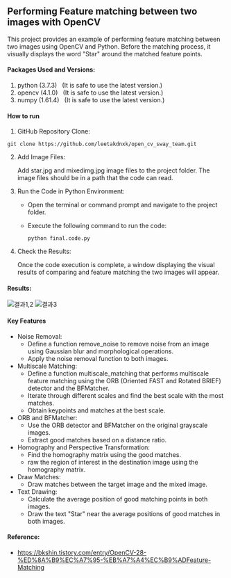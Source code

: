 ## Performing Feature matching between two images with OpenCV
This project provides an example of performing feature matching between two images using OpenCV and Python. Before the matching process, it visually displays the word "Star" around the matched feature points.
#### Packages Used and Versions:
  1. python (3.7.3)&nbsp;&nbsp;  (It is safe to use the latest version.)
  2. opencv (4.1.0)&nbsp;&nbsp;  (It is safe to use the latest version.)
  3. numpy (1.61.4)&nbsp;&nbsp;  (It is safe to use the latest version.)
#### How to run
  1. GitHub Repository Clone:
  
    git clone https://github.com/leetakdnxk/open_cv_sway_team.git
 2. Add Image Files:

    Add star.jpg and mixedimg.jpg image files to the project folder. The image files should be in a path that the code can read.

3. Run the Code in Python Environment:
   * Open the terminal or command prompt and navigate to the project folder.
   * Execute the following command to run the code:

         python final.code.py
4. Check the Results:

   Once the code execution is complete, a window displaying the visual results of comparing and feature matching the two images will appear.

#### Results:
![결과1,2](https://github.com/leetakdnxk/open_cv_sway_team/assets/144330953/e0b05fd2-587a-4a03-9a80-e5133a034e56)
![결과3](https://github.com/leetakdnxk/open_cv_sway_team/assets/144330953/6825c0b8-e30d-4736-812b-ababc072d0f3)

 #### Key Features
 * Noise Removal:
   * Define a function remove_noise to remove noise from an image using Gaussian blur and morphological operations.
   * Apply the noise removal function to both images.
 * Multiscale Matching:
   * Define a function multiscale_matching that performs multiscale feature matching using the ORB (Oriented FAST and Rotated BRIEF) detector and the BFMatcher.
   * Iterate through different scales and find the best scale with the most matches.
   * Obtain keypoints and matches at the best scale.
 * ORB and BFMatcher:
    * Use the ORB detector and BFMatcher on the original grayscale images.
    * Extract good matches based on a distance ratio.
 * Homography and Perspective Transformation:
    * Find the homography matrix using the good matches.
    * raw the region of interest in the destination image using the homography matrix.
 * Draw Matches:
   * Draw matches between the target image and the mixed image.
 * Text Drawing:
   * Calculate the average position of good matching points in both images.
   * Draw the text "Star" near the average positions of good matches in both images.
             

  












#### Reference:
* <https://bkshin.tistory.com/entry/OpenCV-28-%ED%8A%B9%EC%A7%95-%EB%A7%A4%EC%B9%ADFeature-Matching>
   


 










